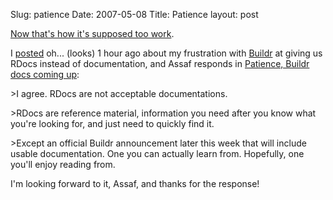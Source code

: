 Slug: patience
Date: 2007-05-08
Title: Patience
layout: post

[Now that's how it's supposed too work](http://blog.labnotes.org/2007/05/07/patience-buildr-docs-coming-up/).

I [posted](http://redmonk.net/archives/2007/05/07/i-hate-rdoc/) oh... (looks) 1 hour ago about my frustration with [Buildr]() at giving us RDocs instead of documentation, and Assaf responds in [Patience, Buildr docs coming up](http://blog.labnotes.org/2007/05/07/patience-buildr-docs-coming-up/):

&gt;I agree. RDocs are not acceptable documentations.

&gt;RDocs are reference material, information you need after you know what you're looking for, and just need to quickly find it.

&gt;Except an official Buildr announcement later this week that will include usable documentation. One you can actually learn from. Hopefully, one you'll enjoy reading from.

I'm looking forward to it, Assaf, and thanks for the response!
